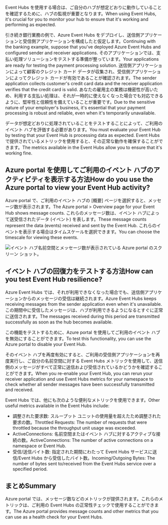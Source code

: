 <span data-ttu-id="f429e-101">Event Hubs を使用する場合は、ご自分のハブが想定どおりに動作していることを確認するために、ハブの監視が重要となります。</span><span class="sxs-lookup"><span data-stu-id="f429e-101">When using Event Hubs, it's crucial for you to monitor your hub to ensure that it's working and performing as expected.</span></span>

<span data-ttu-id="f429e-102">引き続き銀行業務の例で、Azure Event Hubs をデプロイし、送信側アプリケーションと受信側アプリケーションを構成したと仮定します。</span><span class="sxs-lookup"><span data-stu-id="f429e-102">Continuing with the banking example, suppose that you've deployed Azure Event Hubs and configured sender and receiver applications.</span></span> <span data-ttu-id="f429e-103">そのアプリケーションでは、支払い処理ソリューションをテストする準備が整っています。</span><span class="sxs-lookup"><span data-stu-id="f429e-103">Your applications are ready for testing the payment processing solution.</span></span> <span data-ttu-id="f429e-104">送信側アプリケーションによって顧客のクレジット カード データが収集され、受信側アプリケーションによってクレジット カードが有効であることが確認されます。</span><span class="sxs-lookup"><span data-stu-id="f429e-104">The sender application collects customer's credit card data and the receiver application verifies that the credit card is valid.</span></span> <span data-ttu-id="f429e-105">あなたの雇用主の業務は機密性が高いため、利用する支払い処理は、それが一時的に使えなくなった場合でも対応できるように、堅牢性と信頼性を備えていることが重要です。</span><span class="sxs-lookup"><span data-stu-id="f429e-105">Due to the sensitive nature of your employer's business, it's essential that your payment processing is robust and reliable, even when it's temporarily unavailable.</span></span>

<span data-ttu-id="f429e-106">データが想定どおりに処理されていることをテストすることによって、ご利用のイベント ハブを評価する必要があります。</span><span class="sxs-lookup"><span data-stu-id="f429e-106">You must evaluate your Event Hub by testing that your Event Hub is processing data as expected.</span></span> <span data-ttu-id="f429e-107">Event Hubs で提供されているメトリックを使用すると、その正常な動作を確保することができます。</span><span class="sxs-lookup"><span data-stu-id="f429e-107">The metrics available in the Event Hubs allow you to ensure that it's working fine.</span></span>

## <a name="how-do-you-use-the-azure-portal-to-view-your-event-hub-activity"></a><span data-ttu-id="f429e-108">Azure portal を使用してご利用のイベント ハブのアクティビティを表示する方法</span><span class="sxs-lookup"><span data-stu-id="f429e-108">How do you use the Azure portal to view your Event Hub activity?</span></span>

<span data-ttu-id="f429e-109">Azure portal で、ご利用のイベント ハブの [概要] ページを選択すると、メッセージ数が表示されます。</span><span class="sxs-lookup"><span data-stu-id="f429e-109">The Azure portal > Overview page for your Event Hub shows message counts.</span></span> <span data-ttu-id="f429e-110">これらのメッセージ数は、イベント ハブによって送受信されたデータ (イベント) を表します。</span><span class="sxs-lookup"><span data-stu-id="f429e-110">These message counts represent the data (events) received and sent by the Event Hub.</span></span> <span data-ttu-id="f429e-111">これらのイベントを表示する場合はタイムスケールを選択できます。</span><span class="sxs-lookup"><span data-stu-id="f429e-111">You can choose the timescale for viewing these events.</span></span>

![イベント ハブ名前空間とメッセージ数が表示されている Azure portal のスクリーン ショット。](../media/6-view-messages.png)

## <a name="how-can-you-test-event-hub-resilience"></a><span data-ttu-id="f429e-113">イベント ハブの回復力をテストする方法</span><span class="sxs-lookup"><span data-stu-id="f429e-113">How can you test Event Hub resilience?</span></span>

<span data-ttu-id="f429e-114">Azure Event Hubs では、それが利用できなくなった場合でも、送信側アプリケーションからのメッセージの受信は継続されます。</span><span class="sxs-lookup"><span data-stu-id="f429e-114">Azure Event Hubs keeps receiving messages from the sender application even when it's unavailable.</span></span> <span data-ttu-id="f429e-115">この期間中に受信したメッセージは、ハブが利用できるようになるとすぐに正常に送信されます。</span><span class="sxs-lookup"><span data-stu-id="f429e-115">The messages received during this period are transmitted successfully as soon as the hub becomes available.</span></span>

<span data-ttu-id="f429e-116">この機能をテストするために、Azure portal を使用してご利用のイベント ハブを無効にすることができます。</span><span class="sxs-lookup"><span data-stu-id="f429e-116">To test this functionality, you can use the Azure portal to disable your Event Hub.</span></span>

<span data-ttu-id="f429e-117">そのイベント ハブを再度有効にすると、ご利用の受信側アプリケーションを再度実行し、ご自分の名前空間に対する Event Hubs メトリックを使用して、送信側のメッセージがすべて正常に送信および受信されているかどうかを確認することができます。</span><span class="sxs-lookup"><span data-stu-id="f429e-117">When you re-enable your Event Hub, you can rerun your receiver application and use Event Hubs metrics for your namespace to check whether all sender messages have been successfully transmitted and received.</span></span>

<span data-ttu-id="f429e-118">Event Hubs では、他にも次のような便利なメトリックを使用できます。</span><span class="sxs-lookup"><span data-stu-id="f429e-118">Other useful metrics available in the Event Hubs include:</span></span>

- <span data-ttu-id="f429e-119">調整された要求数: スループット ユニットの使用量を超えたため調整された要求の数。</span><span class="sxs-lookup"><span data-stu-id="f429e-119">Throttled Requests: The number of requests that were throttled because the throughput unit usage was exceeded.</span></span>
- <span data-ttu-id="f429e-120">ActiveConnections: 名前空間またはイベント ハブに対するアクティブな接続の数。</span><span class="sxs-lookup"><span data-stu-id="f429e-120">ActiveConnections: The number of active connections on a namespace or Event Hub.</span></span>
- <span data-ttu-id="f429e-121">受信/送信バイト数: 指定された期間にわたって Event Hubs サービスに送信/Event Hubs から受信したバイト数。</span><span class="sxs-lookup"><span data-stu-id="f429e-121">Incoming/Outgoing Bytes: The number of bytes sent to/received from the Event Hubs service over a specified period.</span></span>

## <a name="summary"></a><span data-ttu-id="f429e-122">まとめ</span><span class="sxs-lookup"><span data-stu-id="f429e-122">Summary</span></span>

<span data-ttu-id="f429e-123">Azure portal では、メッセージ数などのメトリックが提供されます。これらのメトリックは、ご利用の Event Hubs の正常性チェックで使用することができます。</span><span class="sxs-lookup"><span data-stu-id="f429e-123">The Azure portal provides message counts and other metrics that you can use as a health check for your Event Hubs.</span></span>
